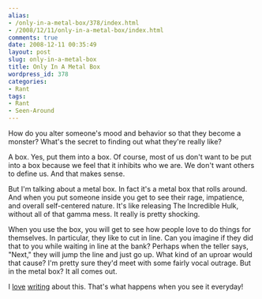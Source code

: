 ```yaml
---
alias:
- /only-in-a-metal-box/378/index.html
- /2008/12/11/only-in-a-metal-box/index.html
comments: true
date: 2008-12-11 00:35:49
layout: post
slug: only-in-a-metal-box
title: Only In A Metal Box
wordpress_id: 378
categories:
- Rant
tags:
- Rant
- Seen-Around
---
```


How do you alter someone's mood and behavior so that they become a monster?  What's the secret to finding out what they're really like?

A box.  Yes, put them into a box.  Of course, most of us don't want to be put into a box because we feel that it inhibits who we are.  We don't want others to define us.  And that makes sense.

But I'm talking about a metal box.  In fact it's a metal box that rolls around.  And when you put someone inside you get to see their rage, impatience, and overall self-centered nature.  It's like releasing The Incredible Hulk, without all of that gamma mess.  It really is pretty shocking.

When you use the box, you will get to see how people love to do things for themselves.  In particular, they like to cut in line.  Can you imagine if they did that to you while waiting in line at the bank?  Perhaps when the teller says, "Next," they will jump the line and just go up.  What kind of an uproar would that cause?  I'm pretty sure they'd meet with some fairly vocal outrage.  But in the metal box?  It all comes out.

I [love](http://www.goingthewongway.com/2007/01/24/cheaters-4-life/) [writing](http://www.goingthewongway.com/2007/06/27/on-driving/) about this.  That's what happens when you see it everyday!
